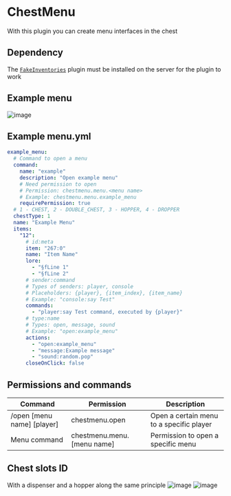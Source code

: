 # ChestMenu
With this plugin you can create menu interfaces in the chest


## Dependency

The [`FakeInventories`](https://github.com/IWareQ/FakeInventories) plugin must be installed on the server for the plugin to work


## Example menu
![image](https://user-images.githubusercontent.com/83061703/216740109-c1174cb3-7bc4-4280-93a3-5c1f4b58deb3.png)


## Example menu.yml
```yaml
example_menu:
  # Command to open a menu
  command:
    name: "example"
    description: "Open example menu"
    # Need permission to open
    # Permission: chestmenu.menu.<menu name>
    # Example: chestmenu.menu.example_menu
    requirePermission: true
  # 1 - CHEST, 2 - DOUBLE_CHEST, 3 - HOPPER, 4 - DROPPER
  chestType: 1
  name: "Example Menu"
  items:
    "12":
      # id:meta
      item: "267:0"
      name: "Item Name"
      lore:
        - "§fLine 1"
        - "§fLine 2"
      # sender:command
      # Types of senders: player, console
      # Placeholders: {player}, {item_index}, {item_name}
      # Example: "console:say Test"
      commands:
        - "player:say Test command, executed by {player}"
      # type:name
      # Types: open, message, sound
      # Example: "open:example_menu"
      actions:
        - "open:example_menu"
        - "message:Example message"
        - "sound:random.pop"
      closeOnClick: false
```


## Permissions and commands
| Command                    | Permission        | Description                 |
| -------------------------- | ----------------- | --------------------------- |
| /open [menu name] [player] | chestmenu.open    | Open a certain menu to a specific player |
| Menu command               | chestmenu.menu.[menu name]| Permission to open a specific menu |


## Chest slots ID
With a dispenser and a hopper along the same principle
![image](https://user-images.githubusercontent.com/83061703/216740394-5765dfb2-4dff-4206-932b-1a43a0c98667.png)
![image](https://user-images.githubusercontent.com/83061703/216740406-d1a51f4e-58a6-4cc4-aafd-bdf24be07fd6.png)
